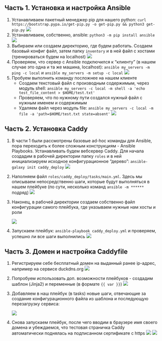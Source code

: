 ## Часть 1. Установка и настройка Ansible

1. Устанавливаем пакетный менеджер pip для нашего python: ```curl https://bootstrap.pypa.io/get-pip.py -o get-pip.py && python3 get-pip.py```
   ![](img/1.jpg)
2. Устанавливаем, собственно, ansible: ```python3 -m pip install ansible```
   ![](img/2.jpg)
3. Выбираем или создаем директорию, где будем работать. Создаем базовый конфиг файл, затем папку ```inventory``` и в ней файл с хостами (тренироваться будем на localhost)
   ![](img/3.jpg)
4. Проверяем, что сервер с Ansible подключился к “клиенту” (в нашем случае это одна и та же машина, localhost): ```ansible my_servers -m ping -c local``` и ```ansible my_servers -m setup -c local```
   ![](img/4.jpg)
5. Пробуем выполнить команду посложнее на нашем клиенте
   - Создаем текстовый файл с производным содержимым, через модуль shell: ```ansible my_servers -c local -m shell -a 'echo test_file_content > $HOME/test.txt'```
   - Проверяем, что по нужному пути создался нужный файл с нужным именем и содержимым
   - Удаляем файл через модуль file: ```ansible my_servers -c local -m file -a 'path=$HOME/test.txt state=absent'```
     ![](img/5.jpg)
## Часть 2. Установка Caddy

1. В части 1 были рассмотрены базовые ad-hoc команды для Ansible, пора переходить к более сложным конструкциям - Ansible Playbooks. Устанавливать будем вебсервер Caddy. Для начала создадим в рабочей директории папку ```roles``` и в ней инициализируем исходное конфигурационное “дерево”: ```ansible-galaxy init caddy_deploy```
   ![](img/6.jpg)
2. Наполняем файл ```roles/caddy_deploy/tasks/main.yml```. Здесь мы описываем непосредственно шаги, которые будут выполняться в нашем плейбуке (по сути, несколько команд ```ansible -m ******``` подряд)
   ![](img/7.jpg)
3. Наконец, в рабочей директории создаем собственно файл конфигурации самого плейбука, где указываем нужные нам хосты и роли

   ![](img/8.jpg)
5. Запускаем плейбук: ```ansible-playbook caddy_deploy.yml``` и проверяем, успешно ли все шаги выполнились
   ![](img/9.jpg)
## Часть 3. Домен и настройка Caddyfile

1. Регистрируем себе бесплатный домен на выданный ранее ip-адрес, например на сервисе duckdns.org
   ![](img/10.jpg)
2. Попробуем использовать доп. возможности плейбуков - создадим шаблон (Jinja2) и переменные (в формате ```{{ var }}```)
   ![](img/11.jpg)
3. Добавляем в наш плейбук (в tasks) новые шаги, отвечающие за создание конфигурационного файла из шаблона и последующую перезагрузку сервиса:

   ![](img/12.jpg)
5. Снова запускаем плейбук, после чего вводим в браузере имя своего домена и убеждаемся, что тестовая страничка Caddy автоматически поднялась на подписанном сертификате с https
   ![](img/13.jpg)
   ![](img/14.jpg)
